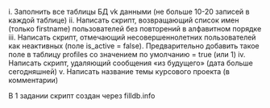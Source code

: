 i. Заполнить все таблицы БД vk данными (не больше 10-20 записей в каждой таблице)
ii. Написать скрипт, возвращающий список имен (только firstname) пользователей без повторений в алфавитном порядке
iii. Написать скрипт, отмечающий несовершеннолетних пользователей как неактивных (поле is_active = false). Предварительно добавить такое поле в таблицу profiles со значением по умолчанию = true (или 1)
iv. Написать скрипт, удаляющий сообщения «из будущего» (дата больше сегодняшней)
v. Написать название темы курсового проекта (в комментарии)


В 1 задании скрипт создан через filldb.info
